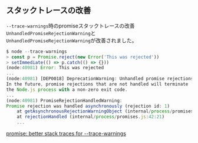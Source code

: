 ## スタックトレースの改善

`--trace-warnings`時のpromiseスタックトレースの改善  
`UnhandledPromiseRejectionWarning`と  
`UnhandledPromiseRejectionWarning`が改善されました。  

```js
$ node --trace-warnings
> const p = Promise.reject(new Error('This was rejected'))
> setImmediate(() => p.catch(() => {}))
(node:40981) Error: This was rejected
...
(node:40981) [DEP0018] DeprecationWarning: Unhandled promise rejections are deprecated.
In the future, promise rejections that are not handled will terminate
the Node.js process with a non-zero exit code.
...
(node:40981) PromiseRejectionHandledWarning:
Promise rejection was handled asynchronously (rejection id: 1)
    at getAsynchronousRejectionWarningObject (internal/process/promises.js:12:10)
    at rejectionHandled (internal/process/promises.js:42:21)
    ...
```

[promise: better stack traces for --trace-warnings](https://github.com/nodejs/node/pull/9525)

